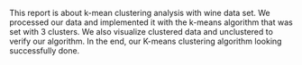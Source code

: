 This report is about k-mean clustering analysis with wine data set. We processed our data and implemented it with the k-means algorithm
that was set with 3 clusters. We also visualize clustered data and unclustered to verify our algorithm. In the end, our
K-means clustering algorithm looking successfully done.